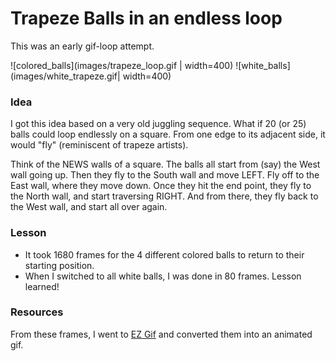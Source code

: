 # Trapeze Balls in an endless loop

This was an early gif-loop attempt.

![colored_balls](images/trapeze_loop.gif | width=400)
![white_balls](images/white_trapeze.gif| width=400)
### Idea

I got this idea based on a very old juggling sequence. What if 20 (or 25) balls could loop endlessly on a square. From one edge to its adjacent side, it would "fly" (reminiscent of trapeze artists).

Think of the NEWS walls of a square. The balls all start from (say) the West wall going up. Then they fly to the South wall and move LEFT. Fly off to the East wall, where they move down. Once they hit the end point, they
fly to the North wall, and start traversing RIGHT. And from there, they fly back to the West wall, and start all over again.

### Lesson
- It took 1680 frames for the 4 different colored balls to return to their starting position.
- When I switched to all white balls, I was done in 80 frames. Lesson learned!

### Resources
From these frames, I went to [EZ Gif](http://ezgif.com) and converted them into an animated gif.